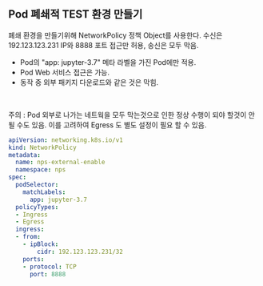 ## Pod 폐쇄적 TEST 환경 만들기
폐쇄 환경을 만들기위해 NetworkPolicy 정책 Object를 사용한다. 
수신은 192.123.123.231 IP와 8888 포트 접근만 허용, 송신은 모두 막음.
 - Pod의 "app: jupyter-3.7" 메타 라벨을 가진 Pod에만 적용.
 - Pod Web 서비스 접근은 가능.
 - 동작 중 외부 패키지 다운로드와 같은 것은 막힘.

<br> 

주의 : Pod 외부로 나가는 네트웍을 모두 막는것으로 인한 정상 수행이 되야 할것이 안될 수도 있음. 이를 고려하여 Egress 도 별도 설정이 필요 할 수 있음.

``` yaml
apiVersion: networking.k8s.io/v1
kind: NetworkPolicy
metadata:
  name: nps-external-enable
  namespace: nps
spec:
  podSelector:
    matchLabels:
      app: jupyter-3.7
  policyTypes:
  - Ingress
  - Egress
  ingress: 
  - from:
    - ipBlock:
        cidr: 192.123.123.231/32
    ports:
    - protocol: TCP
      port: 8888
```